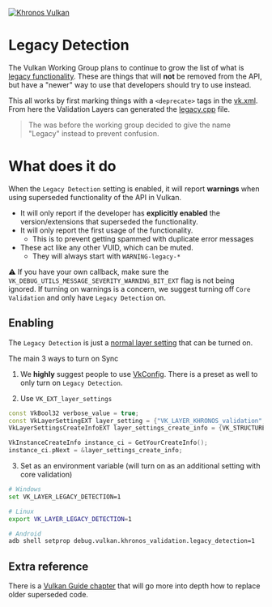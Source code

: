 <!-- markdownlint-disable MD041 -->
<!-- Copyright 2025 LunarG, Inc. -->
[![Khronos Vulkan][1]][2]

[1]: https://vulkan.lunarg.com/img/Vulkan_100px_Dec16.png "https://www.khronos.org/vulkan/"
[2]: https://www.khronos.org/vulkan/

# Legacy Detection

The Vulkan Working Group plans to continue to grow the list of what is [legacy functionality](https://docs.vulkan.org/spec/latest/appendices/legacy.html#_legacy_functionality). These are things that will **not** be removed from the API, but have a "newer" way to use that developers should try to use instead.

This all works by first marking things with a `<deprecate>` tags in the [vk.xml](https://github.com/KhronosGroup/Vulkan-Docs/blob/main/xml/vk.xml). From here the Validation Layers can generated the [legacy.cpp](https://github.com/KhronosGroup/Vulkan-ValidationLayers/blob/main/layers/vulkan/generated/legacy.cpp) file.

> The <deprecate> was before the working group decided to give the name "Legacy" instead to prevent confusion.

# What does it do

When the `Legacy Detection` setting is enabled, it will report **warnings** when using superseded functionality of the API in Vulkan.

- It will only report if the developer has **explicitly enabled** the version/extensions that superseded the functionality.
- It will only report the first usage of the functionality.
    - This is to prevent getting spammed with duplicate error messages
- These act like any other VUID, which can be muted.
    - They will always start with `WARNING-legacy-*`

⚠️ If you have your own callback, make sure the `VK_DEBUG_UTILS_MESSAGE_SEVERITY_WARNING_BIT_EXT` flag is not being ignored. If turning on warnings is a concern, we suggest turning off `Core Validation` and only have `Legacy Detection` on.

## Enabling

The `Legacy Detection` is just a [normal layer setting](https://github.com/KhronosGroup/Vulkan-ValidationLayers/blob/main/docs/settings.md) that can be turned on.

The main 3 ways to turn on Sync

1. We **highly** suggest people to use [VkConfig](https://www.lunarg.com/introducing-the-new-vulkan-configurator-vkconfig/). There is a preset as well to only turn on `Legacy Detection`.

2. Use `VK_EXT_layer_settings`

```c++
const VkBool32 verbose_value = true;
const VkLayerSettingEXT layer_setting = {"VK_LAYER_KHRONOS_validation", "legacy_detection", VK_LAYER_SETTING_TYPE_BOOL32_EXT, 1, &verbose_value};
VkLayerSettingsCreateInfoEXT layer_settings_create_info = {VK_STRUCTURE_TYPE_LAYER_SETTINGS_CREATE_INFO_EXT, nullptr, 1, &layer_setting};

VkInstanceCreateInfo instance_ci = GetYourCreateInfo();
instance_ci.pNext = &layer_settings_create_info;
```

3. Set as an environment variable (will turn on as an additional setting with core validation)

```bash
# Windows
set VK_LAYER_LEGACY_DETECTION=1

# Linux
export VK_LAYER_LEGACY_DETECTION=1

# Android
adb shell setprop debug.vulkan.khronos_validation.legacy_detection=1
```

## Extra reference

There is a [Vulkan Guide chapter](https://github.com/KhronosGroup/Vulkan-Guide/blob/main/chapters/deprecated.adoc) that will go more into depth how to replace older superseded code.
